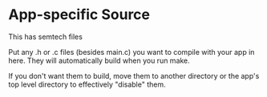 # App-specific Source

This has semtech files

Put any .h or .c files (besides main.c) you want to compile with your app in here. They will automatically build when you run make.

If you don't want them to build, move them to another directory or the app's top level directory to effectively "disable" them.
